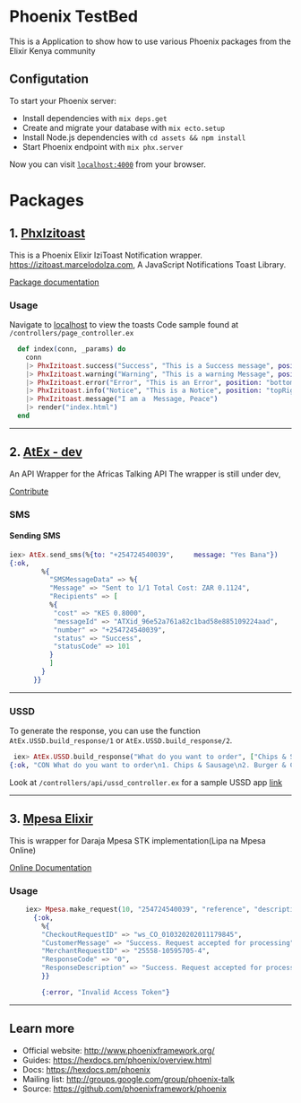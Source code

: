 # Phoenix TestBed
This is a Application to show how to use various Phoenix packages from the Elixir Kenya community

## Configutation
To start your Phoenix server:

  * Install dependencies with `mix deps.get`
  * Create and migrate your database with `mix ecto.setup`
  * Install Node.js dependencies with `cd assets && npm install`
  * Start Phoenix endpoint with `mix phx.server`

Now you can visit [`localhost:4000`](http://localhost:4000) from your browser.

# Packages 
## 1. [PhxIzitoast](https://github.com/manuelgeek/phx_izitoast)
This is a Phoenix Elixir IziToast Notification wrapper. https://izitoast.marcelodolza.com, A JavaScript Notifications Toast Library.

[Package documentation](https://hex.pm/packages/phx_izitoast)

### Usage
Navigate to [localhost](http://localhost:4000) to view the toasts
Code sample found at `/controllers/page_controller.ex` 
``` elixir 
  def index(conn, _params) do
    conn
    |> PhxIzitoast.success("Success", "This is a Success message", position: "center")
    |> PhxIzitoast.warning("Warning", "This is a warning Message", position: "bottomRight")
    |> PhxIzitoast.error("Error", "This is an Error", position: "bottomLeft")
    |> PhxIzitoast.info("Notice", "This is a Notice", position: "topRight")
    |> PhxIzitoast.message("I am a  Message, Peace")
    |> render("index.html")
  end
  ```
----------

## 2. [AtEx - dev](https://github.com/beamkenya/africastalking-elixir)
An API Wrapper for the Africas Talking API 
The wrapper is still under dev, 

[Contribute](https://github.com/beamkenya/africastalking-elixir)

### SMS 
#### Sending SMS 

``` elixir
iex> AtEx.send_sms(%{to: "+254724540039",     message: "Yes Bana"})
{:ok,
        %{
          "SMSMessageData" => %{
          "Message" => "Sent to 1/1 Total Cost: ZAR 0.1124",
          "Recipients" => [
          %{
           "cost" => "KES 0.8000",
           "messageId" => "ATXid_96e52a761a82c1bad58e885109224aad",
           "number" => "+254724540039",
           "status" => "Success",
           "statusCode" => 101
          }
          ]
        }
      }}

```
----------

### USSD 
To generate the response, you can use the function `AtEx.USSD.build_response/1` or `AtEx.USSD.build_response/2`.
``` elixir 
 iex> AtEx.USSD.build_response("What do you want to order", ["Chips & Sausage", "Burger & Chips", "Rice & beans"])
{:ok, "CON What do you want to order\n1. Chips & Sausage\n2. Burger & Chips\n3. Rice & beans" }
```
Look at `/controllers/api/ussd_controller.ex` for a sample USSD app
[link](https://github.com/manuelgeek/PhxTestBed/blob/master/lib/toast_web/controllers/api/ussd_controller.ex)

----------

## 3. [Mpesa Elixir](https://github.com/manuelgeek/mpesa_elixir)
This is wrapper for Daraja Mpesa STK implementation(Lipa na Mpesa Online)

[Online Documentation](https://www.hex.pm/packages/mpesa)

### Usage

``` elixir 
    iex> Mpesa.make_request(10, "254724540039", "reference", "description")
      {:ok,
        %{
        "CheckoutRequestID" => "ws_CO_010320202011179845",
        "CustomerMessage" => "Success. Request accepted for processing",
        "MerchantRequestID" => "25558-10595705-4",
        "ResponseCode" => "0",
        "ResponseDescription" => "Success. Request accepted for processing"
        }}

        {:error, "Invalid Access Token"}
```

----------

## Learn more

  * Official website: http://www.phoenixframework.org/
  * Guides: https://hexdocs.pm/phoenix/overview.html
  * Docs: https://hexdocs.pm/phoenix
  * Mailing list: http://groups.google.com/group/phoenix-talk
  * Source: https://github.com/phoenixframework/phoenix
